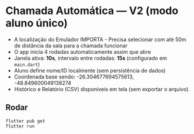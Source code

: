 # Chamada Automática — V2 (modo aluno único)

- A localização do Emulador IMPORTA - Precisa selecionar com até 50m de distância da sala para a chamada funcionar
- O app inicia 4 rodadas automaticamente assim que abre
- Janela ativa: **10s**, intervalo entre rodadas: **15s** (configurado em `main.dart`)
- Aluno define nome/ID localmente (sem persistência de dados)
- Coordenada base sendo: -26.304677694575613, -48.849600049138274
- Histórico e Relatório (CSV) disponíveis em tela (sem exportar o arquivo)

## Rodar
```
flutter pub get
flutter run
```
